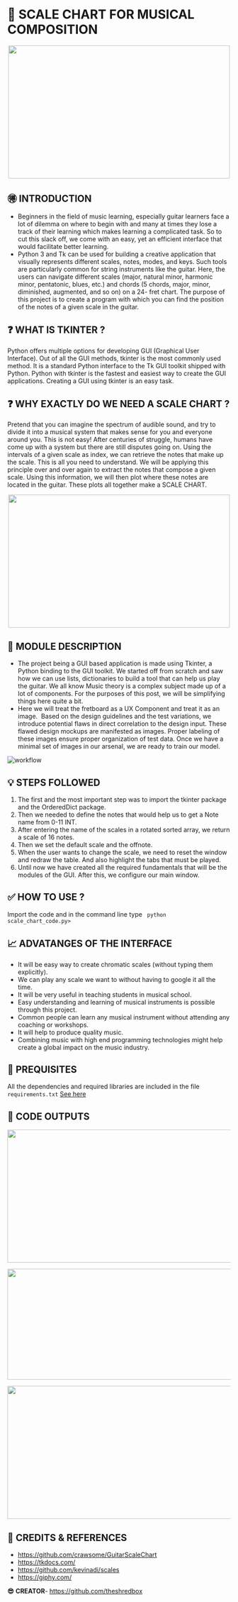 # 🎼 **SCALE CHART FOR MUSICAL COMPOSITION**
<p align="center">
  <img width="500" height="300" src="https://media.giphy.com/media/EA4ZexjGOnfP2/giphy.gif">
</p>

## :ideograph_advantage: **INTRODUCTION**
* Beginners in the field of music learning, especially guitar learners face a lot of dilemma on where to begin with and many at times they lose a track of their learning which makes learning a complicated task. So to cut this slack off, we come with an easy, yet an efficient interface that would facilitate better learning.
* Python 3 and Tk can be used for building a creative application that visually represents different scales, notes, modes, and keys. Such tools are particularly common for string instruments like the guitar. Here, the users can navigate different scales (major, natural minor, harmonic minor, pentatonic, blues, etc.) and chords (5 chords, major, minor, diminished, augmented, and so on) on a 24- fret chart. The purpose of this project is to create a program with which you can find the position of the notes of a given scale in the guitar. 

## :question: **WHAT IS TKINTER ?**
Python offers multiple options for developing GUI (Graphical User Interface). Out of all the GUI methods, tkinter is the most commonly used method. It is a standard Python interface to the Tk GUI toolkit shipped with Python. Python with tkinter is the fastest and easiest way to create the GUI applications. Creating a GUI using tkinter is an easy task.

## ❓ **WHY EXACTLY DO WE NEED A SCALE CHART ?**
Pretend that you can imagine the spectrum of audible sound, and try to divide it into a musical system that makes sense for you and everyone around you. This is not easy! After centuries of struggle, humans have come up with a system but there are still disputes going on. Using the intervals of a given scale as index, we can retrieve the notes that make up the scale. This is all you need to understand. We will be applying this principle over and over again to extract the notes that compose a given scale. Using this information, we will then plot where these notes are located in the guitar. These plots all together make a SCALE CHART.
<p align="center">
 <img width="500" height="300" src="https://user-images.githubusercontent.com/36481036/135743837-ef05b516-cb7b-409b-adec-6ab39fa94a8e.png">
</p>


## :bookmark: **MODULE DESCRIPTION**
* The project being a GUI based application is made using Tkinter, a Python binding to the GUI toolkit. We started off from scratch and saw how we can use lists, dictionaries to build a tool that can help us play the guitar. We all know Music theory is a complex subject made up of a lot of components. For the purposes of this post, we will be simplifying things here quite a bit.
* Here we will treat the fretboard as a UX Component and treat it as an image.  Based on the design guidelines and the test variations, we introduce potential flaws in direct correlation to the design input. These flawed design mockups are manifested as images. Proper labeling of these images ensure proper organization of test data. Once we have a minimal set of images in our arsenal, we are ready to train our model.

![workflow](https://user-images.githubusercontent.com/36481036/135594695-dcba5d00-fc95-4ae8-abec-7d8d28ed54d5.png)

## :bulb: **STEPS FOLLOWED**
1. The first and the most important step was to import the tkinter package and the OrderedDict package.
2. Then we needed to define the notes that would help us to get a Note name from 0-11 INT.
3. After entering the name of the scales in a rotated sorted array, we return a scale of 16 notes.
4. Then we set the default scale and the offnote.
5. When the user wants to change the scale, we need to reset the window and redraw the table. And also highlight the tabs that must be played.
6. Until now we have created all the required fundamentals that will be the modules of the GUI. After this, we configure our main window.


## :white_check_mark: **HOW TO USE ?**
Import the code and in the command line type <code> python scale_chart_code.py> </code>

## :chart_with_upwards_trend: **ADVATANGES OF THE INTERFACE**
* It will be  easy way to create chromatic scales (without typing them explicitly). 
* We can play any scale we want to without having to google it all the time. 
* It will be very useful in teaching students in musical school. 
* Easy understanding and  learning of musical instruments is possible through this project.
* Common people can learn any musical instrument without attending any coaching or workshops.
* It will help to produce quality music.
* Combining music with high end programming technologies might help create a global impact on the music industry.

## :key: **PREQUISITES**
All the dependencies and required libraries are included in the file <code>requirements.txt</code> [See here](./requirements.txt)

## :round_pushpin: **CODE OUTPUTS**
<p align="center">
  <img width="600" height="300" src="https://user-images.githubusercontent.com/36481036/135593785-f8abbb1e-03fb-4176-aab9-e6e5eeba9600.png">

</p>


<p align="center">
  <img width="600" height="250" src="https://user-images.githubusercontent.com/36481036/135593790-730c662a-2926-4afb-a2f4-9a4bf7e27738.png">

</p>

<p align="center">
  <img width="3000" height="300" src="https://user-images.githubusercontent.com/36481036/135742600-16311aaa-5a85-4612-8c41-e3927fbf22f2.gif">

</p>

## :bust_in_silhouette: **CREDITS & REFERENCES**
* https://github.com/crawsome/GuitarScaleChart
* https://tkdocs.com/
* https://github.com/kevinadi/scales
* https://giphy.com/

**:sunglasses:** **CREATOR**- https://github.com/theshredbox





